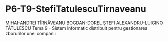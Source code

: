 # P6-T9-StefiTatulescuTirnaveanu
MIHAI-ANDREI TÎRNĂVEANU
BOGDAN-DOREL ȘTEFI
ALEXANDRU-LUIGINO TĂTULESCU
Tema 9 - Sistem informatic distribuit pentru gestionarea zborurilor unei companii